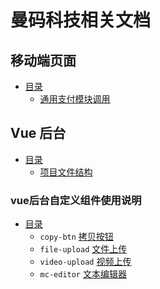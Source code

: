 # 曼码科技相关文档

## 移动端页面
- [目录](/MicroWeb/README.md)
  - [通用支付模块调用](/MicroWeb/JsLib/commonPay.md)

## Vue 后台
- [目录](/VueAdmin/README.md)
  - [项目文件结构](/VueAdmin/Guide/fileStructure.md)

### vue后台自定义组件使用说明
- [目录](/VueAdmin/ComponentsLib/README.md)
  - `copy-btn` [拷贝按钮](/VueAdmin/ComponentsLib/copyBtn.md)
  - `file-upload` [文件上传](/VueAdmin/ComponentsLib/fileUpload.md)
  - `video-upload` [视频上传](/VueAdmin/ComponentsLib/videoUpload.md)
  - `mc-editor` [文本编辑器](/VueAdmin/ComponentsLib/mc-editor.md)

